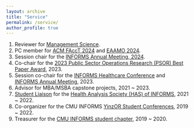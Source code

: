 ```yaml
---
layout: archive
title: "Service"
permalink: /service/
author_profile: true
---
```


1. Reviewer for [Management Science](https://pubsonline.informs.org/journal/mnsc).
1. PC member for [ACM FAccT 2024](https://facctconference.org/2024/) and [EAAMO 2024](https://conference.eaamo.org/).
1. Session chair for the [INFORMS Annual Meeting, 2024](https://meetings.informs.org/wordpress/seattle2024/).
1. Co-chair for the [2023 Public Sector Operations Research (PSOR) Best Paper Award](https://www.informs.org/Recognizing-Excellence/Community-Prizes/Public-Sector-O.R/Public-Sector-Operations-Research-Best-Paper-Award#:~:text=The%20INFORMS%20Public%20Sector%20Operations,application%20areas%20represented%20within%20PSOR.), 2023.
1. Session co-chair for the [INFORMS Healthcare Conference](https://meetings.informs.org/wordpress/healthcare2023/) and  [INFORMS Annual Meeting](https://meetings.informs.org/wordpress/phoenix2023/), 2023.
1. Advisor for MBA/MSBA capstone projects, 2021 ~ 2023.
1. [Student Liaison](https://twitter.com/informshas/status/1496479890782175238) for the [Health Analysis Society (HAS) of INFORMS](https://connect.informs.org/healthapplications/about-us/about-has), 2021 ~ 2022.
1. Co-organizer for the CMU INFORMS [YinzOR Student Conferences](https://yinzor.cmuinforms.org/), 2019 ~ 2022.
1. Treasurer for the [CMU INFORMS student chapter](https://cmuinforms.org/people), 2019 ~ 2020.
